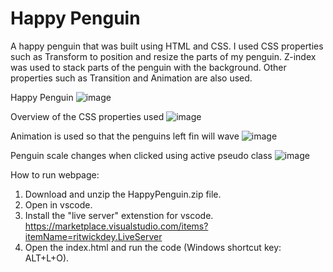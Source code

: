 # Happy Penguin
A happy penguin that was built using HTML and CSS. I used CSS properties such as Transform to position and resize the parts of my penguin. Z-index was used to stack parts of the penguin with the background. Other properties such as Transition and Animation are also used.

Happy Penguin
![image](https://github.com/kylehraja/HappyPenguin/assets/140476247/025c8ba4-065d-4f18-a923-bd4e35e47634)

Overview of the CSS properties used
![image](https://github.com/kylehraja/HappyPenguin/assets/140476247/8a463ed4-95ca-4c13-a4d4-9da75735cb2b)

Animation is used so that the penguins left fin will wave
![image](https://github.com/kylehraja/HappyPenguin/assets/140476247/093153dc-5643-4035-92fd-4e1f1e7b002b)


Penguin scale changes when clicked using active pseudo class
![image](https://github.com/kylehraja/HappyPenguin/assets/140476247/e1c57ece-af7f-4bea-97da-b5f012567030)


How to run webpage:

1) Download and unzip the HappyPenguin.zip file.
2) Open in vscode.
3) Install the "live server" extenstion for vscode. https://marketplace.visualstudio.com/items?itemName=ritwickdey.LiveServer
4) Open the index.html and run the code (Windows shortcut key: ALT+L+O).
